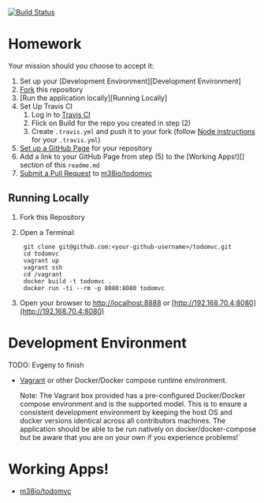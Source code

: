 [![Build Status](https://travis-ci.org/m38io/todomvc.svg?branch=master)](https://travis-ci.org/m38io/todomvc)

# Homework

Your mission should you choose to accept it:

1.  Set up your [Development Environment][Development Environment]
2.  [Fork](https://help.github.com/articles/fork-a-repo/) this repository
3.  [Run the application locally][Running Locally]
4.  Set Up Travis CI
    1.  Log in to [Travis CI](https://travis-ci.org)
    2.  Flick on Build for the repo you created in step (2)
    3.  Create `.travis.yml` and push it to your fork (follow [Node instructions](https://docs.travis-ci.com/user/languages/javascript-with-nodejs/) for your `.travis.yml`)
5.  [Set up a GitHub Page](https://help.github.com/categories/github-pages-basics/) for your repository
6.  Add a link to your GitHub Page from step (5) to the [Working Apps!][] section of this `readme.md`
7.  [Submit a Pull Request](https://help.github.com/articles/creating-a-pull-request/) to [m38io/todomvc](https://github.com/m38io/todomvc)


## Running Locally

1. Fork this Repository

2. Open a Terminal:

        git clone git@github.com:<your-github-username>/todomvc.git
        cd todomvc
        vagrant up
        vagrant ssh
        cd /vagrant
        docker build -t todomvc .
        docker run -ti --rm -p 8080:8080 todomvc

3. Open your browser to [http://localhost:8888](http://localhost:8888) or [http://192.168.70.4:8080](http://192.168.70.4:8080)

# Development Environment

TODO: Evgeny to finish

* [Vagrant](https://www.vagrantup.com/downloads.html) or other Docker/Docker compose runtime environment.

    Note: The Vagrant box provided has a pre-configured
    Docker/Docker compose environment and is the supported model. This is to ensure a consistent development
    environment by keeping the host OS and docker versions identical across all contributors machines. The
    application should be able to be run natively on docker/docker-compose but be aware that you are on your
    own if you experience problems!`


# Working Apps!

- [m38io/todomvc](http://m38io.github.io/)
